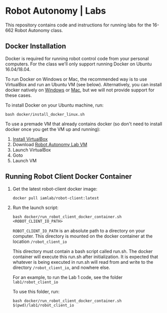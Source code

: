 # Robot Autonomy | Labs

This repository contains code and instructions for running labs for the 16-662 Robot Autonomy class.

## Docker Installation

Docker is required for running robot control code from your personal computers.
For the class we'll only support running Docker on Ubuntu 16.04/18.04.

To run Docker on Windows or Mac, the recommended way is to use VirtualBox and run an Ubuntu VM (see below).
Alternatively, you can install docker natively on [Windows](https://docs.docker.com/docker-for-windows/) or [Mac](https://docs.docker.com/docker-for-mac/install/), but we will not provide support for these cases.

To install Docker on your Ubuntu machine, run:

`bash docker/install_docker_linux.sh`

To use a premade VM that already contains docker (so don't need to install docker once you get the VM up and running):
1. [Install VirtualBox](https://www.virtualbox.org/wiki/Downloads)
2. Download [Robot Autonomy Lab VM]()
3. Launch VirtualBox
4. Goto 
5. Launch VM

## Running Robot Client Docker Container

1. Get the latest robot-client docker image:

   `docker pull iamlab/robot-client:latest`

2. Run the launch script:

   `bash docker/run_robot_client_docker_container.sh <ROBOT_CLIENT_IO_PATH>`

   `ROBOT_CLIENT_IO_PATH` is an absolute path to a directory on your computer. This directory is mounted on the docker container at the location `/robot_client_io`

   This directory must contain a bash script called run.sh. The docker container will execute this run.sh after initialization. It is expected that whatever is being executed in run.sh will read from and write to the directory `/robot_client_io`, and nowhere else.

   For an example, to run the Lab 1 code, see the folder `lab1/robot_client_io` 
   
   To use this folder, run:

   `bash docker/run_robot_client_docker_container.sh $(pwd)/lab1/robot_client_io`

